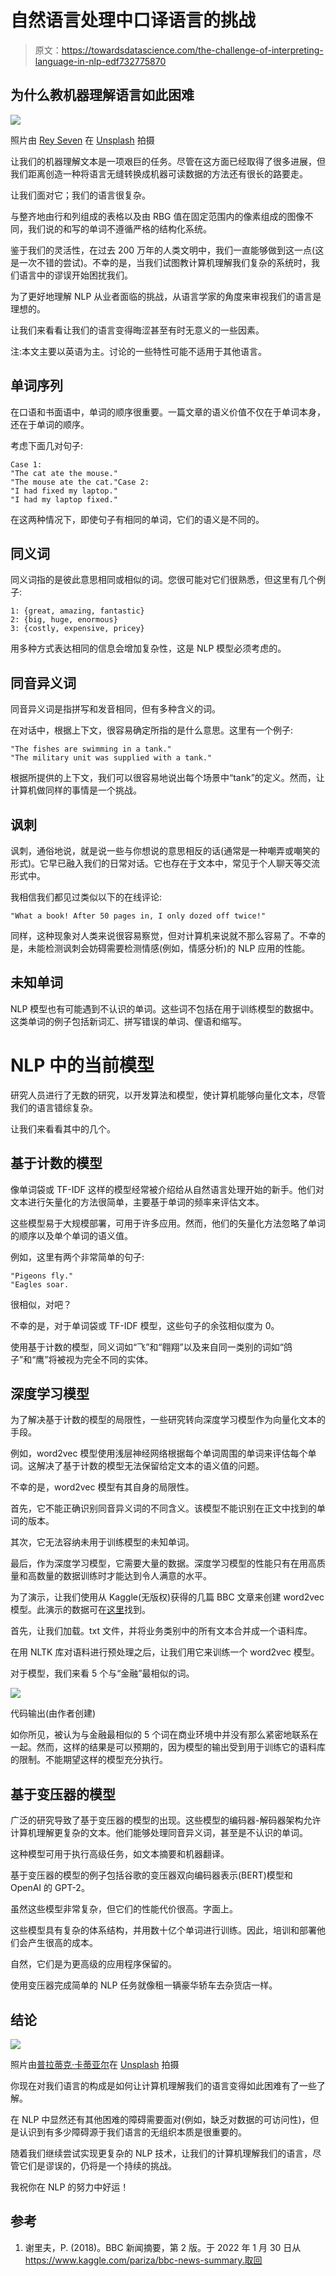 # 自然语言处理中口译语言的挑战

> 原文：<https://towardsdatascience.com/the-challenge-of-interpreting-language-in-nlp-edf732775870>

## 为什么教机器理解语言如此困难

![](img/653951135ad17329a786f7f13b3cd993.png)

照片由 [Rey Seven](https://unsplash.com/@rey_7?utm_source=medium&utm_medium=referral) 在 [Unsplash](https://unsplash.com?utm_source=medium&utm_medium=referral) 拍摄

让我们的机器理解文本是一项艰巨的任务。尽管在这方面已经取得了很多进展，但我们距离创造一种将语言无缝转换成机器可读数据的方法还有很长的路要走。

让我们面对它；我们的语言很复杂。

与整齐地由行和列组成的表格以及由 RBG 值在固定范围内的像素组成的图像不同，我们说的和写的单词不遵循严格的结构化系统。

鉴于我们的灵活性，在过去 200 万年的人类文明中，我们一直能够做到这一点(这是一次不错的尝试)。不幸的是，当我们试图教计算机理解我们复杂的系统时，我们语言中的谬误开始困扰我们。

为了更好地理解 NLP 从业者面临的挑战，从语言学家的角度来审视我们的语言是理想的。

让我们来看看让我们的语言变得晦涩甚至有时无意义的一些因素。

注:本文主要以英语为主。讨论的一些特性可能不适用于其他语言。

## 单词序列

在口语和书面语中，单词的顺序很重要。一篇文章的语义价值不仅在于单词本身，还在于单词的顺序。

考虑下面几对句子:

```
Case 1:
"The cat ate the mouse."
"The mouse ate the cat."Case 2:
"I had fixed my laptop."
"I had my laptop fixed."
```

在这两种情况下，即使句子有相同的单词，它们的语义是不同的。

## 同义词

同义词指的是彼此意思相同或相似的词。您很可能对它们很熟悉，但这里有几个例子:

```
1: {great, amazing, fantastic}
2: {big, huge, enormous}
3: {costly, expensive, pricey}
```

用多种方式表达相同的信息会增加复杂性，这是 NLP 模型必须考虑的。

## 同音异义词

同音异义词是指拼写和发音相同，但有多种含义的词。

在对话中，根据上下文，很容易确定所指的是什么意思。这里有一个例子:

```
"The fishes are swimming in a tank."
"The military unit was supplied with a tank."
```

根据所提供的上下文，我们可以很容易地说出每个场景中“tank”的定义。然而，让计算机做同样的事情是一个挑战。

## 讽刺

讽刺，通俗地说，就是说一些与你想说的意思相反的话(通常是一种嘲弄或嘲笑的形式)。它早已融入我们的日常对话。它也存在于文本中，常见于个人聊天等交流形式中。

我相信我们都见过类似以下的在线评论:

```
"What a book! After 50 pages in, I only dozed off twice!"
```

同样，这种现象对人类来说很容易察觉，但对计算机来说就不那么容易了。不幸的是，未能检测讽刺会妨碍需要检测情感(例如，情感分析)的 NLP 应用的性能。

## 未知单词

NLP 模型也有可能遇到不认识的单词。这些词不包括在用于训练模型的数据中。这类单词的例子包括新词汇、拼写错误的单词、俚语和缩写。

# NLP 中的当前模型

研究人员进行了无数的研究，以开发算法和模型，使计算机能够向量化文本，尽管我们的语言错综复杂。

让我们来看看其中的几个。

## 基于计数的模型

像单词袋或 TF-IDF 这样的模型经常被介绍给从自然语言处理开始的新手。他们对文本进行矢量化的方法很简单，主要基于单词的频率来评估文本。

这些模型易于大规模部署，可用于许多应用。然而，他们的矢量化方法忽略了单词的顺序以及单个单词的语义值。

例如，这里有两个非常简单的句子:

```
"Pigeons fly."
"Eagles soar.
```

很相似，对吧？

不幸的是，对于单词袋或 TF-IDF 模型，这些句子的余弦相似度为 0。

使用基于计数的模型，同义词如“飞”和“翱翔”以及来自同一类别的词如“鸽子”和“鹰”将被视为完全不同的实体。

## 深度学习模型

为了解决基于计数的模型的局限性，一些研究转向深度学习模型作为向量化文本的手段。

例如，word2vec 模型使用浅层神经网络根据每个单词周围的单词来评估每个单词。这解决了基于计数的模型无法保留给定文本的语义值的问题。

不幸的是，word2vec 模型有其自身的局限性。

首先，它不能正确识别同音异义词的不同含义。该模型不能识别在正文中找到的单词的版本。

其次，它无法容纳未用于训练模型的未知单词。

最后，作为深度学习模型，它需要大量的数据。深度学习模型的性能只有在用高质量和高数量的数据训练时才能达到令人满意的水平。

为了演示，让我们使用从 Kaggle(无版权)获得的几篇 BBC 文章来创建 word2vec 模型。此演示的数据可在[这里](https://www.kaggle.com/pariza/bbc-news-summary)找到。

首先，让我们加载。txt 文件，并将业务类别中的所有文本合并成一个语料库。

在用 NLTK 库对语料进行预处理之后，让我们用它来训练一个 word2vec 模型。

对于模型，我们来看 5 个与“金融”最相似的词。

![](img/d5647f8cd7954575de6d46b1ba2b809e.png)

代码输出(由作者创建)

如你所见，被认为与金融最相似的 5 个词在商业环境中并没有那么紧密地联系在一起。然而，这样的结果是可以预期的，因为模型的输出受到用于训练它的语料库的限制。不能期望这样的模型充分执行。

## 基于变压器的模型

广泛的研究导致了基于变压器的模型的出现。这些模型的编码器-解码器架构允许计算机理解更复杂的文本。他们能够处理同音异义词，甚至是不认识的单词。

这种模型可用于执行高级任务，如文本摘要和机器翻译。

基于变压器的模型的例子包括谷歌的变压器双向编码器表示(BERT)模型和 OpenAI 的 GPT-2。

虽然这些模型非常复杂，但它们的性能代价很高。字面上。

这些模型具有复杂的体系结构，并用数十亿个单词进行训练。因此，培训和部署他们会产生很高的成本。

自然，它们是为更高级的应用程序保留的。

使用变压器完成简单的 NLP 任务就像租一辆豪华轿车去杂货店一样。

## 结论

![](img/9bdf01f3fa58ad68a2b478d441ff0c98.png)

照片由[普拉蒂克·卡蒂亚尔](https://unsplash.com/@prateekkatyal?utm_source=medium&utm_medium=referral)在 [Unsplash](https://unsplash.com?utm_source=medium&utm_medium=referral) 拍摄

你现在对我们语言的构成是如何让计算机理解我们的语言变得如此困难有了一些了解。

在 NLP 中显然还有其他困难的障碍需要面对(例如，缺乏对数据的可访问性)，但是认识到有多少障碍源于我们语言的无组织本质是很重要的。

随着我们继续尝试实现更复杂的 NLP 技术，让我们的计算机理解我们的语言，尽管它们是谬误的，仍将是一个持续的挑战。

我祝你在 NLP 的努力中好运！

## 参考

1.  谢里夫，P. (2018)。BBC 新闻摘要，第 2 版。于 2022 年 1 月 30 日从 https://www.kaggle.com/pariza/bbc-news-summary.取回